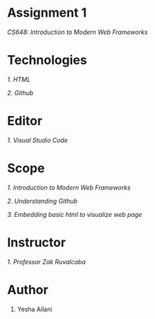 # Assignment 1
 _CS648: Introduction to Modern Web Frameworks_
 
# Technologies
 _1. HTML_
 
 _2. Github_
 
# Editor
 _1. Visual Studio Code_
 
# Scope
 _1. Introduction to Modern Web Frameworks_
 
 _2. Understanding Github_
 
 _3. Embedding basic html to visualize web page_
 
 # Instructor
 _1. Professor Zak Ruvalcaba_
 
 # Author
1. Yesha Ailani




 
